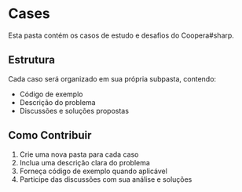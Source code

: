 # Cases

Esta pasta contém os casos de estudo e desafios do Coopera#sharp.

## Estrutura

Cada caso será organizado em sua própria subpasta, contendo:
- Código de exemplo
- Descrição do problema
- Discussões e soluções propostas

## Como Contribuir

1. Crie uma nova pasta para cada caso
2. Inclua uma descrição clara do problema
3. Forneça código de exemplo quando aplicável
4. Participe das discussões com sua análise e soluções